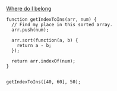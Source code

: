[Where do I belong](https://www.freecodecamp.com/challenges/where-do-i-belong)

    function getIndexToIns(arr, num) {
      // Find my place in this sorted array.
      arr.push(num);
    
      arr.sort(function(a, b) {
      	return a - b;
      });
      
      return arr.indexOf(num);
    }
    
    
    getIndexToIns([40, 60], 50);
